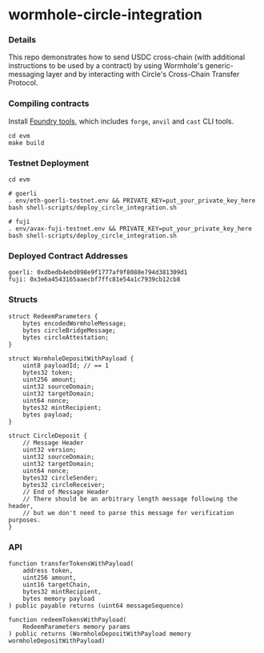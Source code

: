 # wormhole-circle-integration

### Details

This repo demonstrates how to send USDC cross-chain (with additional instructions to be used by a contract) by using Wormhole's generic-messaging layer and by interacting with Circle's Cross-Chain Transfer Protocol.

### Compiling contracts

Install [Foundry tools](https://book.getfoundry.sh/getting-started/installation), which includes `forge`, `anvil` and `cast` CLI tools.

```
cd evm
make build
```

### Testnet Deployment

```
cd evm

# goerli
. env/eth-goerli-testnet.env && PRIVATE_KEY=put_your_private_key_here bash shell-scripts/deploy_circle_integration.sh

# fuji
. env/avax-fuji-testnet.env && PRIVATE_KEY=put_your_private_key_here bash shell-scripts/deploy_circle_integration.sh
```

### Deployed Contract Addresses

```
goerli: 0xdbedb4ebd098e9f1777af9f8088e794d381309d1
fuji: 0x3e6a4543165aaecbf7ffc81e54a1c7939cb12cb8
```

### Structs

```
struct RedeemParameters {
    bytes encodedWormholeMessage;
    bytes circleBridgeMessage;
    bytes circleAttestation;
}

struct WormholeDepositWithPayload {
    uint8 payloadId; // == 1
    bytes32 token;
    uint256 amount;
    uint32 sourceDomain;
    uint32 targetDomain;
    uint64 nonce;
    bytes32 mintRecipient;
    bytes payload;
}

struct CircleDeposit {
    // Message Header
    uint32 version;
    uint32 sourceDomain;
    uint32 targetDomain;
    uint64 nonce;
    bytes32 circleSender;
    bytes32 circleReceiver;
    // End of Message Header
    // There should be an arbitrary length message following the header,
    // but we don't need to parse this message for verification purposes.
}
```

### API

```solidity
function transferTokensWithPayload(
    address token,
    uint256 amount,
    uint16 targetChain,
    bytes32 mintRecipient,
    bytes memory payload
) public payable returns (uint64 messageSequence)

function redeemTokensWithPayload(
    RedeemParameters memory params
) public returns (WormholeDepositWithPayload memory wormholeDepositWithPayload)
```
